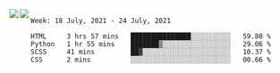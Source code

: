 <a href="https://github.com/anuraghazra/github-readme-stats">
  <img align="left" src="https://github-readme-stats.vercel.app/api?username=Tanesan&count_private=true&show_icons=true" />
</a>
<a href="https://github.com/anuraghazra/github-readme-stats">
  <img align="left" src="https://github-readme-stats.vercel.app/api/top-langs/?username=Tanesan" />
</a>

<!--START_SECTION:waka-->
```text
Week: 18 July, 2021 - 24 July, 2021

HTML     3 hrs 57 mins   ███████████████░░░░░░░░░░   59.80 % 
Python   1 hr 55 mins    ███████▒░░░░░░░░░░░░░░░░░   29.06 % 
SCSS     41 mins         ██▓░░░░░░░░░░░░░░░░░░░░░░   10.37 % 
CSS      2 mins          ░░░░░░░░░░░░░░░░░░░░░░░░░   00.66 % 
```
<!--END_SECTION:waka-->
